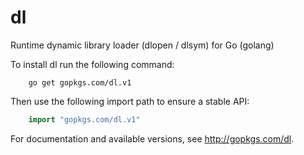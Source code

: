 # dl

Runtime dynamic library loader (dlopen / dlsym) for Go (golang)

To install dl run the following command:

```
    go get gopkgs.com/dl.v1
```


Then use the following import path to ensure a stable API:

```go
    import "gopkgs.com/dl.v1"
```

For documentation and available versions,
see http://gopkgs.com/dl.
